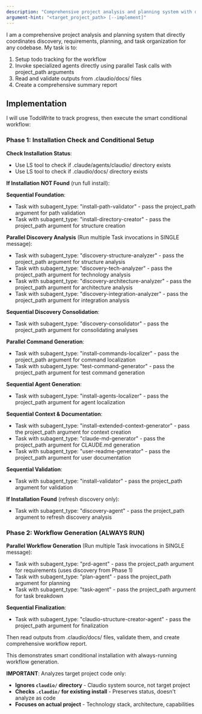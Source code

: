 ```yaml
---
description: "Comprehensive project analysis and planning system with direct agent coordination"
argument-hint: "<target_project_path> [--implement]"
---
```


I am a comprehensive project analysis and planning system that directly coordinates discovery, requirements, planning, and task organization for any codebase. My task is to:

1. Setup todo tracking for the workflow
2. Invoke specialized agents directly using parallel Task calls with project_path arguments
3. Read and validate outputs from .claudio/docs/ files
4. Create a comprehensive summary report

## Implementation

I will use TodoWrite to track progress, then execute the smart conditional workflow:

### Phase 1: Installation Check and Conditional Setup

**Check Installation Status**:
- Use LS tool to check if .claude/agents/claudio/ directory exists
- Use LS tool to check if .claudio/docs/ directory exists

**If Installation NOT Found** (run full install):

**Sequential Foundation**:
- Task with subagent_type: "install-path-validator" - pass the project_path argument for path validation
- Task with subagent_type: "install-directory-creator" - pass the project_path argument for structure creation

**Parallel Discovery Analysis** (Run multiple Task invocations in SINGLE message):
- Task with subagent_type: "discovery-structure-analyzer" - pass the project_path argument for structure analysis
- Task with subagent_type: "discovery-tech-analyzer" - pass the project_path argument for technology analysis  
- Task with subagent_type: "discovery-architecture-analyzer" - pass the project_path argument for architecture analysis
- Task with subagent_type: "discovery-integration-analyzer" - pass the project_path argument for integration analysis

**Sequential Discovery Consolidation**:
- Task with subagent_type: "discovery-consolidator" - pass the project_path argument for consolidating analyses

**Parallel Command Generation**:
- Task with subagent_type: "install-commands-localizer" - pass the project_path argument for command localization
- Task with subagent_type: "test-command-generator" - pass the project_path argument for test command generation

**Sequential Agent Generation**:
- Task with subagent_type: "install-agents-localizer" - pass the project_path argument for agent localization

**Sequential Context & Documentation**:
- Task with subagent_type: "install-extended-context-generator" - pass the project_path argument for context creation
- Task with subagent_type: "claude-md-generator" - pass the project_path argument for CLAUDE.md generation
- Task with subagent_type: "user-readme-generator" - pass the project_path argument for user documentation

**Sequential Validation**:
- Task with subagent_type: "install-validator" - pass the project_path argument for validation

**If Installation Found** (refresh discovery only):
- Task with subagent_type: "discovery-agent" - pass the project_path argument to refresh discovery analysis

### Phase 2: Workflow Generation (ALWAYS RUN)

**Parallel Workflow Generation** (Run multiple Task invocations in SINGLE message):
- Task with subagent_type: "prd-agent" - pass the project_path argument for requirements (uses discovery from Phase 1)
- Task with subagent_type: "plan-agent" - pass the project_path argument for planning
- Task with subagent_type: "task-agent" - pass the project_path argument for task breakdown

**Sequential Finalization**:
- Task with subagent_type: "claudio-structure-creator-agent" - pass the project_path argument for finalization

Then read outputs from .claudio/docs/ files, validate them, and create comprehensive workflow report.

This demonstrates smart conditional installation with always-running workflow generation.

**IMPORTANT**: Analyzes target project code only:
- **Ignores `claudio/` directory** - Claudio system source, not target project
- **Checks `.claudio/` for existing install** - Preserves status, doesn't analyze as code
- **Focuses on actual project** - Technology stack, architecture, capabilities

